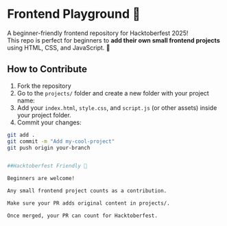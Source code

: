 # Frontend Playground 🌟

A beginner-friendly frontend repository for Hacktoberfest 2025!  
This repo is perfect for beginners to **add their own small frontend projects** using HTML, CSS, and JavaScript. 🚀

## How to Contribute
1. Fork the repository  
2. Go to the `projects/` folder and create a new folder with your project name:
3. Add your `index.html`, `style.css`, and `script.js` (or other assets) inside your project folder.  
4. Commit your changes:
```bash
git add .
git commit -m "Add my-cool-project"
git push origin your-branch


##Hacktoberfest Friendly 🍂

Beginners are welcome!

Any small frontend project counts as a contribution.

Make sure your PR adds original content in projects/.

Once merged, your PR can count for Hacktoberfest.
